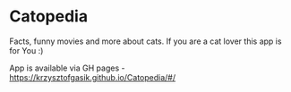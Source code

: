 # Catopedia

Facts, funny movies and more about cats. If you are a cat lover this app is for You :)

App is available via GH pages - https://krzysztofgasik.github.io/Catopedia/#/
